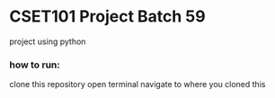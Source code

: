 # CSET101 Project Batch 59

project using python

<h3>how to run: </h3>

clone this repository 
open terminal
navigate to where you cloned this

